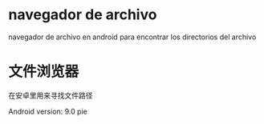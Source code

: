 # navegador de archivo
navegador de archivo en android para encontrar los directorios del archivo

# 文件浏览器
在安卓里用来寻找文件路径

Android version: 9.0 pie
